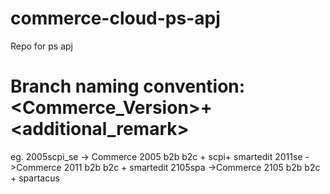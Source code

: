 # commerce-cloud-ps-apj
Repo for ps apj

# Branch naming convention: <Commerce_Version>+<additional_remark>
eg. 
2005scpi_se -> Commerce 2005 b2b b2c + scpi+ smartedit
2011se ->Commerce 2011 b2b b2c + smartedit
2105spa ->Commerce 2105 b2b b2c + spartacus

